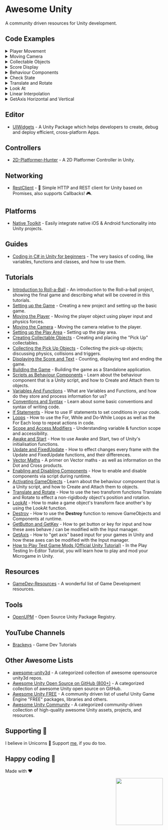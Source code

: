 # Awesome Unity
A community driven resources for Unity development.

## Code Examples
<details>
  <summary>Player Movement</summary>
  
  ```csharp
using UnityEngine;
using System.Collections;

public class PlayerController : MonoBehaviour {

    public float speed;

    private Rigidbody rb;

    void Start ()
    {
        rb = GetComponent<Rigidbody>();
    }

    void FixedUpdate ()
    {
        float moveHorizontal = Input.GetAxis ("Horizontal");
        float moveVertical = Input.GetAxis ("Vertical");

        Vector3 movement = new Vector3 (moveHorizontal, 0.0f, moveVertical);

        rb.AddForce (movement * speed);
    }
}
  ```
</details>
<details>
  <summary>Moving Camera</summary>
  
  ```csharp
using UnityEngine;
using System.Collections;

public class CameraController : MonoBehaviour {

    public GameObject player;

    private Vector3 offset;

    void Start ()
    {
        offset = transform.position - player.transform.position;
    }

    void LateUpdate ()
    {
        transform.position = player.transform.position + offset;
    }
}
  ```
</details>
<details>
  <summary>Collectable Objects</summary>
  
  ```csharp
using UnityEngine;
using System.Collections;

public class PlayerController : MonoBehaviour {

    void OnTriggerEnter(Collider other) 
    {
        if (other.gameObject.CompareTag ("Pick Up"))
        {
            other.gameObject.SetActive (false);
        }
    }
}
  ```
</details>
<details>
  <summary>Score Display</summary>
  
  ```csharp
using UnityEngine;
using UnityEngine.UI;
using System.Collections;

public class PlayerController : MonoBehaviour {

    public Text countText;
    public Text winText;
    private int count;

    void Start ()
    {
        count = 0;
        SetCountText();
        winText.text = "";
    }

    void OnTriggerEnter(Collider other) 
    {
        if (other.gameObject.CompareTag ( "Pick Up"))
        {
            count = count + 1;
            SetCountText ();
        }
    }

    void SetCountText ()
    {
        countText.text = "Count: " + count.ToString ();
        if (count >= 12)
        {
            winText.text = "You Win!";
        }
    }
}
  ```
</details>
<details>
  <summary>Behaviour Components</summary>
  
  ```csharp
using UnityEngine;
using System.Collections;

public class ExampleBehaviourScript : MonoBehaviour
{
    void Update()
    {
        if (Input.GetKeyDown(KeyCode.R))
        {
            GetComponent<Renderer> ().material.color = Color.red;
        }
    }
}
  ```
</details>
<details>
  <summary>Check State</summary>
  
  ```csharp
using UnityEngine;
using System.Collections;

public class CheckState : MonoBehaviour
{
    public GameObject myObject;

    void Start ()
    {
        Debug.Log("Active Self: " + myObject.activeSelf);
        Debug.Log("Active in Hierarchy" + myObject.activeInHierarchy);
    }
}
  ```
</details>
<details>
  <summary>Translate and Rotate</summary>
  
  ```csharp
using UnityEngine;
using System.Collections;

public class TransformFunctions : MonoBehaviour
{
    public float moveSpeed = 10f;
    public float turnSpeed = 50f;
    
    void Update ()
    {
        if(Input.GetKey(KeyCode.UpArrow))
            transform.Translate(Vector3.forward * moveSpeed * Time.deltaTime);
        
        if(Input.GetKey(KeyCode.DownArrow))
            transform.Translate(-Vector3.forward * moveSpeed * Time.deltaTime);
        
        if(Input.GetKey(KeyCode.LeftArrow))
            transform.Rotate(Vector3.up, -turnSpeed * Time.deltaTime);
        
        if(Input.GetKey(KeyCode.RightArrow))
            transform.Rotate(Vector3.up, turnSpeed * Time.deltaTime);
    }
}
  ```
</details>
<details>
  <summary>Look At</summary>
  
  ```csharp
using UnityEngine;
using System.Collections;

public class CameraLookAt : MonoBehaviour
{
    public Transform target;
    
    void Update ()
    {
        transform.LookAt(target);
    }
}
  ```
</details>
<details>
  <summary>Linear Interpolation</summary>
  
  ```csharp
// In this case, result = 4
float result = Mathf.Lerp (3f, 5f, 0.5f);
// The Mathf.Lerp function takes 3 float parameters: one representing the value to interpolate from; another representing the value to interpolate to and a final float representing how far to interpolate

Vector3 from = new Vector3 (1f, 2f, 3f);
Vector3 to = new Vector3 (5f, 6f, 7f);

// Here result = (4, 5, 6)
Vector3 result = Vector3.Lerp (from, to, 0.75f);

// The same principle is applied when using Color.Lerp.
// In the Color struct, colours are represented by 4 floats representing red, blue, green and alpha.
// When using Lerp, these floats are interpolated just as with Mathf.Lerp and Vector3.Lerp.

void Update ()
{
    light.intensity = Mathf.Lerp(light.intensity, 8f, 0.5f * Time.deltaTime);
    // With deltaTime, the change to intensity would happen per second instead of per frame.
}
  ```
</details>
<details>
  <summary>GetAxis Horizontal and Vertical</summary>
  
  ```csharp
using UnityEngine;
using System.Collections;

public class DualAxisExample : MonoBehaviour 
{
    public float range;
    public GUIText textOutput;

    void Update () 
    {
        float h = Input.GetAxis("Horizontal");
        float v = Input.GetAxis("Vertical");
        float xPos = h * range;
        float yPos = v * range;
        
        transform.position = new Vector3(xPos, yPos, 0);
        textOutput.text = "Horizontal Value Returned: "+h.ToString("F2")+"\nVertical Value Returned: "+v.ToString("F2");    
    }
}
  ```
</details>

## Editor
- [UIWidgets](https://github.com/UnityTech/UIWidgets) - A Unity Package which helps developers to create, debug and deploy efficient, cross-platform Apps.

## Controllers
- [2D-Platformer-Hunter](https://github.com/ta-david-yu/2D-Platformer-Hunter) - A 2D Platformer Controller in Unity.

## Networking
- [RestClient](https://github.com/proyecto26/RestClient) - 🦄 Simple HTTP and REST client for Unity based on Promises, also supports Callbacks! 🎮.

## Platforms
- [Native Toolkit](https://github.com/ryanw3bb/unity-native-toolkit) - Easily integrate native iOS & Android functionality into Unity projects.

## Guides
- [Coding in C# in Unity for beginners](https://unity3d.com/learning-c-sharp-in-unity-for-beginners) - The very basics of coding, like variables, functions and classes, and how to use them.

## Tutorials
- [Introduction to Roll-a-Ball](https://youtu.be/RFlh8pTf4DU) - An introduction to the Roll-a-ball project, showing the final game and describing what will be covered in this tutorials.
- [Setting up the Game](https://youtu.be/W_fAidYRGzs) - Creating a new project and setting up the basic game.
- [Moving the Player](https://youtu.be/7C7WWxUxPZE) - Moving the player object using player input and physics forces.
- [Moving the Camera](https://youtu.be/Xcm5H2J95iI) - Moving the camera relative to the player.
- [Setting up the Play Area](https://youtu.be/dahT0wRVO1Q) - Setting up the play area.
- [Creating Collectable Objects](https://youtu.be/HlDGSStxuHI) - Creating and placing the "Pick Up" collectables.
- [Collecting the Pick Up Objects](https://youtu.be/XtR29MmzuT0) - Collecting the pick-up objects; discussing physics, collisions and triggers.
- [Displaying the Score and Text](https://youtu.be/bFSLI2cmYYo) - Counting, displaying text and ending the game.
- [Building the Game](https://youtu.be/hSg3e1M3hKY) - Building the game as a Standalone application.
- [Scripts as Behaviour Components](https://youtu.be/Z0Z7xc18CcA) - Learn about the behaviour component that is a Unity script, and how to Create and Attach them to objects.
- [Variables And Functions](https://youtu.be/-c1RsydH2nA) - What are Variables and Functions, and how do they store and process information for us?
- [Conventions and Syntax](https://youtu.be/0mks0QaWCNQ) - Learn about some basic conventions and syntax of writing code.
- [If Statements](https://youtu.be/PQihrWCOSic) - How to use IF statements to set conditions in your code.
- [Loops](https://youtu.be/Jefkb3Gm7vE) - How to use the For, While and Do-While Loops as well as the For Each loop to repeat actions in code.
- [Scope and Access Modifiers](https://youtu.be/_0oBLCJcpCs) - Understanding variable & function scope and accessibility.
- [Awake and Start](https://youtu.be/4QdjoV63wjM) - How to use Awake and Start, two of Unity's initialisation functions.
- [Update and FixedUpdate](https://youtu.be/u42aWzAIAqg) - How to effect changes every frame with the Update and FixedUpdate functions, and their differences.
- [Vector Maths](https://youtu.be/e3z91RqZPAk) - A primer on Vector maths - as well as information on the Dot and Cross products.
- [Enabling and Disabling Components](https://youtu.be/PCdg3cnQfZ4) - How to enable and disable components via script during runtime.
- [Activating GameObjects](https://youtu.be/MhPFB-rAdlg) - Learn about the behaviour component that is a Unity script, and how to Create and Attach them to objects.
- [Translate and Rotate](https://youtu.be/32JkMANaMpk) - How to use the two transform functions Translate and Rotate to effect a non-rigidbody object's position and rotation.
- [LookAt](https://youtu.be/cAAqf5J7_9w) - How to make a game object's transform face another's by using the LookAt function.
- [Destroy](https://youtu.be/pRDj3jss5t8) - How to use the **Destroy** function to remove GameObjects and Components at runtime.
- [GetButton and GetKey](https://youtu.be/-A7D5Rcumz4) - How to get button or key for input and how these axes behave / can be modified with the Input manager.
- [GetAxis](https://youtu.be/MK4OmsViqMA) - How to "get axis" based input for your games in Unity and how these axes can be modified with the Input manager.
- [How to Play Test Game Mods (Official Unity Tutorial)](https://youtu.be/kZCJmKVQAPQ) - In the Play Testing In-Editor Tutorial, you will learn how to play and mod your Microgame in Unity.

## Resources
- [GameDev-Resources](https://github.com/Kavex/GameDev-Resources) - A wonderful list of Game Development resources.

## Tools
- [OpenUPM](https://openupm.com) - Open Source Unity Package Registry.

## YouTube Channels
- [Brackeys](https://www.youtube.com/user/Brackeys/videos) - Game Dev Tutorials

## Other Awesome Lists
- [awesome-unity3d](https://github.com/insthync/awesome-unity3d) - A categorized collection of awesome opensource unity3d repos.
- [Awesome Unity Open Source on GitHub (800+)](https://github.com/baba-s/awesome-unity-open-source-on-github) - A categorized collection of awesome Unity open source on GitHub.
- [Awesome Unity FREE](https://github.com/netpyoung/awesome-unity-free) - A community driven list of useful Unity Game Engine "FREE" packages, libraries and others.
- [Awesome Unity Community](https://github.com/UnityCommunity/AwesomeUnityCommunity) - A categorized community-driven collection of high-quality awesome Unity assets, projects, and resources.

## Supporting 🍻
I believe in Unicorns 🦄
Support [me](http://www.paypal.me/jdnichollsc/2), if you do too.

## Happy coding 💯
Made with ❤️

<img width="150px" src="https://avatars0.githubusercontent.com/u/28855608?s=200&v=4" align="right">
